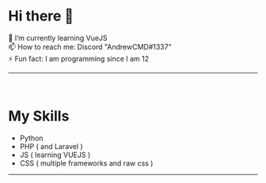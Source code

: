 # Hi there 👋

🌱 I’m currently learning VueJS <br>
📫 How to reach me: Discord "AndrewCMD#1337" <br>
⚡ Fun fact: I am programming since I am 12<br>

---
<br>


# My Skills
- Python
- PHP ( and Laravel )
- JS ( learning VUEJS )
- CSS ( multiple frameworks and raw css )
 
---
